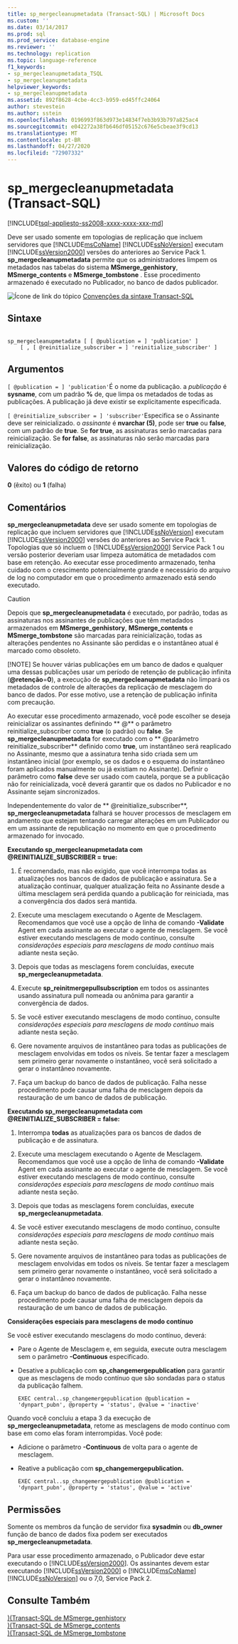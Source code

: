 ```yaml
---
title: sp_mergecleanupmetadata (Transact-SQL) | Microsoft Docs
ms.custom: ''
ms.date: 03/14/2017
ms.prod: sql
ms.prod_service: database-engine
ms.reviewer: ''
ms.technology: replication
ms.topic: language-reference
f1_keywords:
- sp_mergecleanupmetadata_TSQL
- sp_mergecleanupmetadata
helpviewer_keywords:
- sp_mergecleanupmetadata
ms.assetid: 892f8628-4cbe-4cc3-b959-ed45ffc24064
author: stevestein
ms.author: sstein
ms.openlocfilehash: 0196993f863d973e14834f7eb3b93b797a825ac4
ms.sourcegitcommit: e042272a38fb646df05152c676e5cbeae3f9cd13
ms.translationtype: MT
ms.contentlocale: pt-BR
ms.lasthandoff: 04/27/2020
ms.locfileid: "72907332"
---
```

# <a name="sp_mergecleanupmetadata-transact-sql"></a>sp_mergecleanupmetadata (Transact-SQL)
[!INCLUDE[tsql-appliesto-ss2008-xxxx-xxxx-xxx-md](../../includes/tsql-appliesto-ss2008-xxxx-xxxx-xxx-md.md)]

  Deve ser usado somente em topologias de replicação que incluem servidores que [!INCLUDE[msCoName](../../includes/msconame-md.md)] [!INCLUDE[ssNoVersion](../../includes/ssnoversion-md.md)] executam [!INCLUDE[ssVersion2000](../../includes/ssversion2000-md.md)] versões do anteriores ao Service Pack 1. **sp_mergecleanupmetadata** permite que os administradores limpem os metadados nas tabelas do sistema **MSmerge_genhistory**, **MSmerge_contents** e **MSmerge_tombstone** . Esse procedimento armazenado é executado no Publicador, no banco de dados publicador.  
  
 ![Ícone de link do tópico](../../database-engine/configure-windows/media/topic-link.gif "Ícone de link do tópico") [Convenções da sintaxe Transact-SQL](../../t-sql/language-elements/transact-sql-syntax-conventions-transact-sql.md)  
  
## <a name="syntax"></a>Sintaxe  
  
```  
  
sp_mergecleanupmetadata [ [ @publication = ] 'publication' ]  
    [ , [ @reinitialize_subscriber = ] 'reinitialize_subscriber' ]  
```  
  
## <a name="arguments"></a>Argumentos  
`[ @publication = ] 'publication'`É o nome da publicação. a *publicação* é **sysname**, com um padrão **%** de, que limpa os metadados de todas as publicações. A publicação já deve existir se explicitamente especificada.  
  
`[ @reinitialize_subscriber = ] 'subscriber'`Especifica se o Assinante deve ser reinicializado. o *assinante* é **nvarchar (5)**, pode ser **true** ou **false**, com um padrão de **true**. Se **for true**, as assinaturas serão marcadas para reinicialização. Se **for false**, as assinaturas não serão marcadas para reinicialização.  
  
## <a name="return-code-values"></a>Valores do código de retorno  
 **0** (êxito) ou **1** (falha)  
  
## <a name="remarks"></a>Comentários  
 **sp_mergecleanupmetadata** deve ser usado somente em topologias de replicação que incluem servidores que [!INCLUDE[ssNoVersion](../../includes/ssnoversion-md.md)] executam [!INCLUDE[ssVersion2000](../../includes/ssversion2000-md.md)] versões do anteriores ao Service Pack 1. Topologias que só incluem o [!INCLUDE[ssVersion2000](../../includes/ssversion2000-md.md)] Service Pack 1 ou versão posterior deveriam usar limpeza automática de metadados com base em retenção. Ao executar esse procedimento armazenado, tenha cuidado com o crescimento potencialmente grande e necessário do arquivo de log no computador em que o procedimento armazenado está sendo executado.  
  
> [!CAUTION]
>  Depois que **sp_mergecleanupmetadata** é executado, por padrão, todas as assinaturas nos assinantes de publicações que têm metadados armazenados em **MSmerge_genhistory**, **MSmerge_contents** e **MSmerge_tombstone** são marcadas para reinicialização, todas as alterações pendentes no Assinante são perdidas e o instantâneo atual é marcado como obsoleto.  
> 
> [!NOTE]
>  Se houver várias publicações em um banco de dados e qualquer uma dessas publicações usar um período de retenção de publicação infinita (**\@retenção**=**0**), a execução de **sp_mergecleanupmetadata** não limpará os metadados de controle de alterações da replicação de mesclagem do banco de dados. Por esse motivo, use a retenção de publicação infinita com precaução.  
  
 Ao executar esse procedimento armazenado, você pode escolher se deseja reinicializar os assinantes definindo ** \@** o parâmetro reinitialize_subscriber como **true** (o padrão) ou **false**. Se **sp_mergecleanupmetadata** for executado com o ** \@parâmetro reinitialize_subscriber** definido como **true**, um instantâneo será reaplicado no Assinante, mesmo que a assinatura tenha sido criada sem um instantâneo inicial (por exemplo, se os dados e o esquema do instantâneo foram aplicados manualmente ou já existiam no Assinante). Definir o parâmetro como **false** deve ser usado com cautela, porque se a publicação não for reinicializada, você deverá garantir que os dados no Publicador e no Assinante sejam sincronizados.  
  
 Independentemente do valor de ** \@reinitialize_subscriber**, **sp_mergecleanupmetadata** falhará se houver processos de mesclagem em andamento que estejam tentando carregar alterações em um Publicador ou em um assinante de republicação no momento em que o procedimento armazenado for invocado.  
  
 **Executando sp_mergecleanupmetadata com \@REINITIALIZE_SUBSCRIBER = true:**  
  
1.  É recomendado, mas não exigido, que você interrompa todas as atualizações nos bancos de dados de publicação e assinatura. Se a atualização continuar, qualquer atualização feita no Assinante desde a última mesclagem será perdida quando a publicação for reiniciada, mas a convergência dos dados será mantida.  
  
2.  Execute uma mesclagem executando o Agente de Mesclagem. Recomendamos que você use a opção de linha de comando **-Validate** Agent em cada assinante ao executar o agente de mesclagem. Se você estiver executando mesclagens de modo contínuo, consulte *considerações especiais para mesclagens de modo contínuo* mais adiante nesta seção.  
  
3.  Depois que todas as mesclagens forem concluídas, execute **sp_mergecleanupmetadata**.  
  
4.  Execute **sp_reinitmergepullsubscription** em todos os assinantes usando assinatura pull nomeada ou anônima para garantir a convergência de dados.  
  
5.  Se você estiver executando mesclagens de modo contínuo, consulte *considerações especiais para mesclagens de modo contínuo* mais adiante nesta seção.  
  
6.  Gere novamente arquivos de instantâneo para todas as publicações de mesclagem envolvidas em todos os níveis. Se tentar fazer a mesclagem sem primeiro gerar novamente o instantâneo, você será solicitado a gerar o instantâneo novamente.  
  
7.  Faça um backup do banco de dados de publicação. Falha nesse procedimento pode causar uma falha de mesclagem depois da restauração de um banco de dados de publicação.  
  
 **Executando sp_mergecleanupmetadata com \@REINITIALIZE_SUBSCRIBER = false:**  
  
1.  Interrompa **todas** as atualizações para os bancos de dados de publicação e de assinatura.  
  
2.  Execute uma mesclagem executando o Agente de Mesclagem. Recomendamos que você use a opção de linha de comando **-Validate** Agent em cada assinante ao executar o agente de mesclagem. Se você estiver executando mesclagens de modo contínuo, consulte *considerações especiais para mesclagens de modo contínuo* mais adiante nesta seção.  
  
3.  Depois que todas as mesclagens forem concluídas, execute **sp_mergecleanupmetadata**.  
  
4.  Se você estiver executando mesclagens de modo contínuo, consulte *considerações especiais para mesclagens de modo contínuo* mais adiante nesta seção.  
  
5.  Gere novamente arquivos de instantâneo para todas as publicações de mesclagem envolvidas em todos os níveis. Se tentar fazer a mesclagem sem primeiro gerar novamente o instantâneo, você será solicitado a gerar o instantâneo novamente.  
  
6.  Faça um backup do banco de dados de publicação. Falha nesse procedimento pode causar uma falha de mesclagem depois da restauração de um banco de dados de publicação.  

 **Considerações especiais para mesclagens de modo contínuo**  
  
 Se você estiver executando mesclagens do modo contínuo, deverá:  
  
-   Pare o Agente de Mesclagem e, em seguida, execute outra mesclagem sem o parâmetro **-Continuous** especificado.  
  
-   Desative a publicação com **sp_changemergepublication** para garantir que as mesclagens de modo contínuo que são sondadas para o status da publicação falhem.  
  
    ```  
    EXEC central..sp_changemergepublication @publication = 'dynpart_pubn', @property = 'status', @value = 'inactive'  
    ```  
  
 Quando você concluiu a etapa 3 da execução de **sp_mergecleanupmetadata**, retome as mesclagens de modo contínuo com base em como elas foram interrompidas. Você pode:  
  
-   Adicione o parâmetro **-Continuous** de volta para o agente de mesclagem.  
  
-   Reative a publicação com **sp_changemergepublication.**  
  
    ```  
    EXEC central..sp_changemergepublication @publication = 'dynpart_pubn', @property = 'status', @value = 'active'  
    ```  
  
## <a name="permissions"></a>Permissões  
 Somente os membros da função de servidor fixa **sysadmin** ou **db_owner** função de banco de dados fixa podem ser executados **sp_mergecleanupmetadata**.  
  
 Para usar esse procedimento armazenado, o Publicador deve estar executando o [!INCLUDE[ssVersion2000](../../includes/ssversion2000-md.md)]. Os assinantes devem estar executando [!INCLUDE[ssVersion2000](../../includes/ssversion2000-md.md)] o [!INCLUDE[msCoName](../../includes/msconame-md.md)] [!INCLUDE[ssNoVersion](../../includes/ssnoversion-md.md)] ou o 7,0, Service Pack 2.  
  
## <a name="see-also"></a>Consulte Também  
 [&#41;&#40;Transact-SQL de MSmerge_genhistory](../../relational-databases/system-tables/msmerge-genhistory-transact-sql.md)   
 [&#41;&#40;Transact-SQL de MSmerge_contents](../../relational-databases/system-tables/msmerge-contents-transact-sql.md)   
 [&#41;&#40;Transact-SQL de MSmerge_tombstone](../../relational-databases/system-tables/msmerge-tombstone-transact-sql.md)  
  
  
